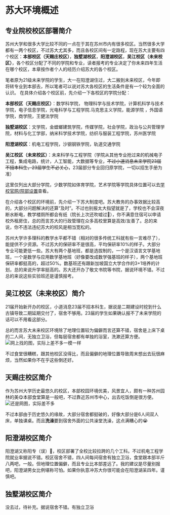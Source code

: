 # 苏大环境概述
## 专业院校校区部署简介
苏州大学和很多大学比较不同的一点在于其在苏州市内有很多校区。当然很多大学都有一两个校区，不过苏大尤其多，而且各校区间有一定路程，现在苏大主要有四个校区：**本部校区（天赐庄校区）**，**独墅湖校区**，**阳澄湖校区**，**吴江校区（未来校区）**，各个校区分配了不同的学院和专业，读者报考的专业决定了你未来四年生活在哪个校区，本章按作者个人的经历介绍苏大的各个校区。

笔者原为21级未来学院的学生，大一在阳澄湖住过，大二搬到未来校区，今年即将转专业到本部去，所以笔者可以说对苏大各校区的生活条件是有一个较为全面的认识。
在具体介绍各个校区前，先介绍一下各校区的学院分配：

**本部校区（天赐庄校区）**：数学科学院， 物理科学与技术学院，计算机科学与技术学院，电子信息学院，光电科学与工程学院.马克思主义学院，能源学院 ，外国语学院，商学院，王健法学院


**独墅湖校区**：文学院，金螳螂建筑学院，传媒学院，社会学院，政治与公共管理学院，材料与化工学部，纳米科学技术学院，纺织与服装工程学院，苏州医学院

**阳澄湖校区**：机电工程学院，沙钢钢铁学院，轨道交通学院


**吴江校区（未来校区）**：未来科学与工程学院（学院从其他专业抢过来的机械电子工程，集成电路，统计，人工智能，大数据等专业，~~不过小道消息未来学院23届不招本科生，23届学生不必关心~~，23届部分专业回归原学院，一切以招生手册为准）

这里仅列出大部分学院，少数学院如体育学院，艺术学院等学院具体位置可以去[学校官网/院部设置](https://www.suda.edu.cn/branch_setting/ybsz.jsp)查看。

在介绍各个校区的环境前，先介绍一下苏大制度吧。苏大教务的办事效据比较高的，大部分问题解决的还算“及时”。不过也别报太大指望就是了，学校也不会深夜断水断电，教学楼厕所都会有纸（院长上次还吹嘘过🤣），你不满意住宿可以申请校外租房住，总的而言苏大的行政管理在众多高校里算是高效/友善了。总的来说，你不违法违纪苏大的校风是相当宽松的。

苏州大学许多理科的教学水平都不错（相对的很多传统工科就有些一言难尽了），能提供不少资源。不过苏大的保研率不是很高，平均保研率10%的样子。大部分专业可能更低一些。苏大有两个基地班，都是选拔制的，一个是汉语言文学基地班，一个是数学与应用数学基地班（好像要改成数学强基班的样子），两个基地班保研率都挺高的，超过50%。数基班还有跟新加坡国立大学合作的3+1培养的计划，总的来说升学率挺高的。苏大还开办了敬文书院等书院，据说环境不错。不过总的来说这些实验班还是谨慎报考。



## 吴江校区（未来校区）简介

21届开始新开办的校区，小道消息23届不招本科生，据说是二期建设时挖到什么古镇导致二期延期交付了，宿舍不够用。23届的学生如果确认报不了未来学院的话可以不用看这部分。

总的而言苏大未来校区环境除了地理位置较为偏僻而言还算不错，宿舍是上床下桌的二人间，无独立卫浴，但每层宿舍都有单独的浴室，洗漱还算方便。
![网上找的图，实际上差不多一模一样](https://s3.bmp.ovh/imgs/2023/06/04/00177944138af82a.jpeg)

不过食堂很糟糕，跟其他校区没得比，而且偏僻的地理位置导致周末想出去玩很麻烦，当然如果你不在乎这些倒还好。

## 天赐庄校区简介
作为苏州大学历史最悠久的校区，本部校园环境优美，风景宜人，颇有一种苏州园林的美😋本部食堂算是一般吧，不过靠近苏州市中心，出去吃饭倒是很方便。
![还是网图，实际差不多](https://s3.bmp.ovh/imgs/2023/06/04/7d5e82a424bba415.jpeg)

不过本部由于历史悠久的缘故，大部分宿舍都挺破的，好像大部分是6人间双人床，单独课桌。而且**洗澡**要到宿舍外面的公共澡堂洗澡，这点满糟心的😭

## 阳澄湖校区简介
阳澄湖又称阳专（误）🤣，校区部署了全校比较拉跨的几个工科。不过机电工程学院就业率据说不错。校区宿舍不错，四人间每间宿舍有独立卫浴，食堂跟本部半斤八两吧，一般。但地理位置偏僻，而且专业比本部差远了。我的建议是尽量别报吧，阳澄湖男女比例堪称可怕。如果你执意冲苏大你很可能会在阳澄湖呆四年。谨慎吧。


## 独墅湖校区简介
没去过，待补充。据说宿舍不错。有独立卫浴
